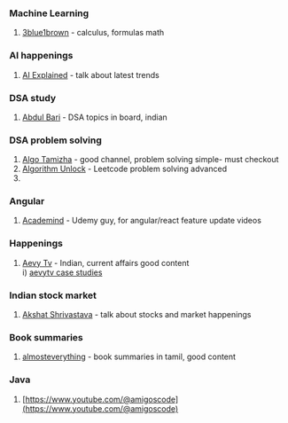 ### Machine Learning
1. [3blue1brown](https://www.youtube.com/3blue1brown) - calculus, formulas math

### AI happenings
1. [AI Explained](https://www.youtube.com/@aiexplained-official/videos) - talk about latest trends  

### DSA study
1. [Abdul Bari](https://www.youtube.com/@abdul_bari) - DSA topics in board, indian

### DSA problem solving
1. [Algo Tamizha](https://www.youtube.com/@AlgoTamizha/videos) - good channel, problem solving simple- must checkout
2. [Algorithm Unlock](https://www.youtube.com/@algorithmunlock9946/videos) - Leetcode problem solving advanced
3. 

### Angular
1. [Academind](https://www.youtube.com/@academind/videos) - Udemy guy, for angular/react feature update videos



### Happenings
1. [Aevy Tv](https://www.youtube.com/@aevytv/videos) - Indian, current affairs good content  
     i) [aevytv case studies](https://www.youtube.com/watch?v=1-iZxNFMmQo&list=PLfTKSl52zkuDAOOcv91KvggquoXhji6FR)
   


### Indian stock market
1. [Akshat Shrivastava](https://www.youtube.com/@AkshatZayn) - talk about stocks and market happenings

### Book summaries
1. [almosteverything](https://www.youtube.com/@almosteverything/videos) - book summaries in tamil, good content

### Java
1. [https://www.youtube.com/@amigoscode](https://www.youtube.com/@amigoscode)
